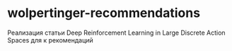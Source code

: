 # wolpertinger-recommendations
Реализация статьи Deep Reinforcement Learning in Large Discrete Action Spaces для к рекомендаций
